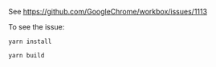 See https://github.com/GoogleChrome/workbox/issues/1113

To see the issue:

```
yarn install

yarn build
```